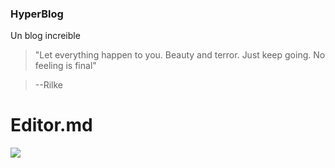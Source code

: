 ### HyperBlog 

Un blog increible

> "Let everything happen to you. Beauty and terror. Just keep going. No feeling is final"

>--Rilke

# Editor.md

![](https://i.imgur.com/P9IVqkS.jpg)
